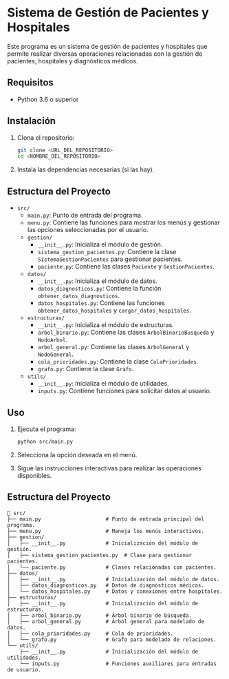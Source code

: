 # Sistema de Gestión de Pacientes y Hospitales

Este programa es un sistema de gestión de pacientes y hospitales que permite realizar diversas operaciones relacionadas con la gestión de pacientes, hospitales y diagnósticos médicos.

## Requisitos

- Python 3.6 o superior

## Instalación

1. Clona el repositorio:
    ```sh
    git clone <URL_DEL_REPOSITORIO>
    cd <NOMBRE_DEL_REPOSITORIO>
    ```

2. Instala las dependencias necesarias (si las hay).

## Estructura del Proyecto

- `src/`
  - `main.py`: Punto de entrada del programa.
  - `menu.py`: Contiene las funciones para mostrar los menús y gestionar las opciones seleccionadas por el usuario.
  - `gestion/`
    - `__init__.py`: Inicializa el módulo de gestión.
    - `sistema_gestion_pacientes.py`: Contiene la clase `SistemaGestionPacientes` para gestionar pacientes.
    - `paciente.py`: Contiene las clases `Paciente` y `GestionPacientes`.
  - `datos/`
    - `__init__.py`: Inicializa el módulo de datos.
    - `datos_diagnosticos.py`: Contiene la función `obtener_datos_diagnosticos`.
    - `datos_hospitales.py`: Contiene las funciones `obtener_datos_hospitales` y `cargar_datos_hospitales`.
  - `estructuras/`
    - `__init__.py`: Inicializa el módulo de estructuras.
    - `arbol_binario.py`: Contiene las clases `ArbolBinarioBusqueda` y `NodoArbol`.
    - `arbol_general.py`: Contiene las clases `ArbolGeneral` y `NodoGeneral`.
    - `cola_prioridades.py`: Contiene la clase `ColaPrioridades`.
    - `grafo.py`: Contiene la clase `Grafo`.
  - `utils/`
    - `__init__.py`: Inicializa el módulo de utilidades.
    - `inputs.py`: Contiene funciones para solicitar datos al usuario.

## Uso
1. Ejecuta el programa:
    ```bash
    python src/main.py
    ```

2. Selecciona la opción deseada en el menú.

3. Sigue las instrucciones interactivas para realizar las operaciones disponibles.

## Estructura del Proyecto

```plaintext
📁 src/
├── main.py                     # Punto de entrada principal del programa.
├── menu.py                     # Maneja los menús interactivos.
├── gestion/
│   ├── __init__.py             # Inicialización del módulo de gestión.
│   ├── sistema_gestion_pacientes.py  # Clase para gestionar pacientes.
│   └── paciente.py             # Clases relacionadas con pacientes.
├── datos/
│   ├── __init__.py             # Inicialización del módulo de datos.
│   ├── datos_diagnosticos.py   # Datos de diagnósticos médicos.
│   └── datos_hospitales.py     # Datos y conexiones entre hospitales.
├── estructuras/
│   ├── __init__.py             # Inicialización del módulo de estructuras.
│   ├── arbol_binario.py        # Árbol binario de búsqueda.
│   ├── arbol_general.py        # Árbol general para modelado de datos.
│   ├── cola_prioridades.py     # Cola de prioridades.
│   └── grafo.py                # Grafo para modelado de relaciones.
└── utils/
    ├── __init__.py             # Inicialización del módulo de utilidades.
    └── inputs.py               # Funciones auxiliares para entradas de usuario.